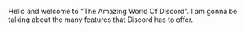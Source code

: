 Hello and welcome to "The Amazing World Of Discord". I am gonna be talking about the many features that Discord has to offer.
